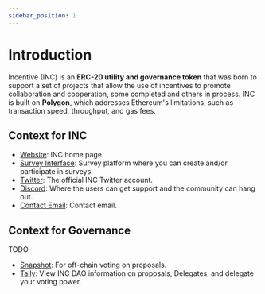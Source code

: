 ```yaml
---
sidebar_position: 1
---
```


# Introduction

Incentive (INC) is an **ERC-20 utility and governance token** that was born to support a set of projects that allow the use of incentives to promote collaboration and cooperation, some completed and others in process. INC is built on **Polygon**, which addresses Ethereum's limitations, such as transaction speed, throughput, and gas fees.  

## Context for INC

- [Website](https://inctoken.org): INC home page.
- [Survey Interface](https://survey.inctoken.org): Survey platform where you can create and/or participate in surveys.
- [Twitter](https://twitter.com/incentivetoken): The official INC Twitter account.
- [Discord](https://discord.com/invite/fFzDHMKhcN): Where the users can get support and the community can hang out.
- [Contact Email](mailto:contact@inctoken.org): Contact email.

## Context for Governance

TODO
- [Snapshot](https://snapshot.org/#/XXXXXX): For off-chain voting on proposals.
- [Tally](https://www.tally.xyz/governance/XXXXXX): View INC DAO information on proposals, Delegates, and delegate your voting power.
